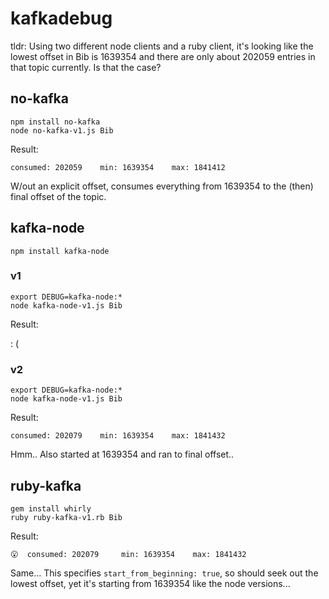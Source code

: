 # kafkadebug

tldr: Using two different node clients and a ruby client, it's looking like the lowest offset in Bib is 1639354 and there are only about 202059 entries in that topic currently. Is that the case?

## no-kafka

```
npm install no-kafka
node no-kafka-v1.js Bib
```

Result:

```
consumed: 202059	min: 1639354	max: 1841412 
```
W/out an explicit offset, consumes everything from 1639354 to the (then) final offset of the topic.

## kafka-node

```
npm install kafka-node
```

### v1

```
export DEBUG=kafka-node:*
node kafka-node-v1.js Bib
```

Result:

: (

### v2

```
export DEBUG=kafka-node:*
node kafka-node-v1.js Bib
```

Result:

```
consumed: 202079	min: 1639354	max: 1841432
```

Hmm.. Also started at 1639354 and ran to final offset..

## ruby-kafka

```
gem install whirly
ruby ruby-kafka-v1.rb Bib
```

Result:

```
😮  consumed: 202079     min: 1639354    max: 1841432
```

Same... This specifies `start_from_beginning: true`, so should seek out the lowest offset, yet it's starting from 1639354 like the node versions... 
